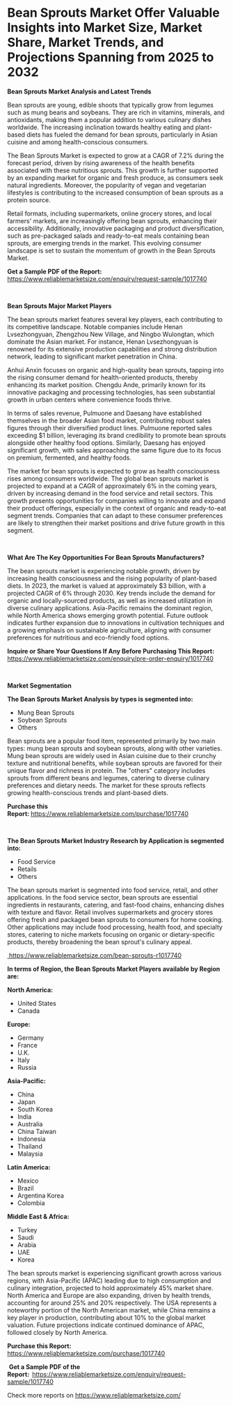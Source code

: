 <p><h1>Bean Sprouts Market Offer Valuable Insights into Market Size, Market Share, Market Trends, and Projections Spanning from 2025 to 2032</h1></p><p><strong>Bean Sprouts Market Analysis and Latest Trends</strong></p>
<p><p>Bean sprouts are young, edible shoots that typically grow from legumes such as mung beans and soybeans. They are rich in vitamins, minerals, and antioxidants, making them a popular addition to various culinary dishes worldwide. The increasing inclination towards healthy eating and plant-based diets has fueled the demand for bean sprouts, particularly in Asian cuisine and among health-conscious consumers.</p><p>The Bean Sprouts Market is expected to grow at a CAGR of 7.2% during the forecast period, driven by rising awareness of the health benefits associated with these nutritious sprouts. This growth is further supported by an expanding market for organic and fresh produce, as consumers seek natural ingredients. Moreover, the popularity of vegan and vegetarian lifestyles is contributing to the increased consumption of bean sprouts as a protein source. </p><p>Retail formats, including supermarkets, online grocery stores, and local farmers' markets, are increasingly offering bean sprouts, enhancing their accessibility. Additionally, innovative packaging and product diversification, such as pre-packaged salads and ready-to-eat meals containing bean sprouts, are emerging trends in the market. This evolving consumer landscape is set to sustain the momentum of growth in the Bean Sprouts Market.</p></p>
<p><strong>Get a Sample PDF of the Report:&nbsp;</strong> <a href="https://www.reliablemarketsize.com/enquiry/request-sample/1017740?utm_campaign=1197&utm_medium=2&utm_source=Github&utm_content=ia&utm_term=15022025&utm_id=bean-sprouts">https://www.reliablemarketsize.com/enquiry/request-sample/1017740</a></p>
<p>&nbsp;</p>
<p><strong>Bean Sprouts Major Market Players</strong></p>
<p><p>The bean sprouts market features several key players, each contributing to its competitive landscape. Notable companies include Henan Lvsezhongyuan, Zhengzhou New Village, and Ningbo Wulongtan, which dominate the Asian market. For instance, Henan Lvsezhongyuan is renowned for its extensive production capabilities and strong distribution network, leading to significant market penetration in China.</p><p>Anhui Anxin focuses on organic and high-quality bean sprouts, tapping into the rising consumer demand for health-oriented products, thereby enhancing its market position. Chengdu Ande, primarily known for its innovative packaging and processing technologies, has seen substantial growth in urban centers where convenience foods thrive.</p><p>In terms of sales revenue, Pulmuone and Daesang have established themselves in the broader Asian food market, contributing robust sales figures through their diversified product lines. Pulmuone reported sales exceeding $1 billion, leveraging its brand credibility to promote bean sprouts alongside other healthy food options. Similarly, Daesang has enjoyed significant growth, with sales approaching the same figure due to its focus on premium, fermented, and healthy foods.</p><p>The market for bean sprouts is expected to grow as health consciousness rises among consumers worldwide. The global bean sprouts market is projected to expand at a CAGR of approximately 6% in the coming years, driven by increasing demand in the food service and retail sectors. This growth presents opportunities for companies willing to innovate and expand their product offerings, especially in the context of organic and ready-to-eat segment trends. Companies that can adapt to these consumer preferences are likely to strengthen their market positions and drive future growth in this segment.</p></p>
<p>&nbsp;</p>
<p><strong>What Are The Key Opportunities For Bean Sprouts Manufacturers?</strong></p>
<p><p>The bean sprouts market is experiencing notable growth, driven by increasing health consciousness and the rising popularity of plant-based diets. In 2023, the market is valued at approximately $3 billion, with a projected CAGR of 6% through 2030. Key trends include the demand for organic and locally-sourced products, as well as increased utilization in diverse culinary applications. Asia-Pacific remains the dominant region, while North America shows emerging growth potential. Future outlook indicates further expansion due to innovations in cultivation techniques and a growing emphasis on sustainable agriculture, aligning with consumer preferences for nutritious and eco-friendly food options.</p></p>
<p><strong>Inquire or Share Your Questions If Any Before Purchasing This Report:</strong> <a href="https://www.reliablemarketsize.com/enquiry/pre-order-enquiry/1017740?utm_campaign=1197&utm_medium=2&utm_source=Github&utm_content=ia&utm_term=15022025&utm_id=bean-sprouts">https://www.reliablemarketsize.com/enquiry/pre-order-enquiry/1017740</a></p>
<p>&nbsp;</p>
<p><strong>Market Segmentation</strong></p>
<p><strong>The Bean Sprouts Market Analysis by types is segmented into:</strong></p>
<p><ul><li>Mung Bean Sprouts</li><li>Soybean Sprouts</li><li>Others</li></ul></p>
<p><p>Bean sprouts are a popular food item, represented primarily by two main types: mung bean sprouts and soybean sprouts, along with other varieties. Mung bean sprouts are widely used in Asian cuisine due to their crunchy texture and nutritional benefits, while soybean sprouts are favored for their unique flavor and richness in protein. The "others" category includes sprouts from different beans and legumes, catering to diverse culinary preferences and dietary needs. The market for these sprouts reflects growing health-conscious trends and plant-based diets.</p></p>
<p><strong>Purchase this Report:&nbsp;</strong><a href="https://www.reliablemarketsize.com/purchase/1017740?utm_campaign=1197&utm_medium=2&utm_source=Github&utm_content=ia&utm_term=15022025&utm_id=bean-sprouts">https://www.reliablemarketsize.com/purchase/1017740</a></p>
<p>&nbsp;</p>
<p><strong>The Bean Sprouts Market Industry Research by Application is segmented into:</strong></p>
<p><ul><li>Food Service</li><li>Retails</li><li>Others</li></ul></p>
<p><p>The bean sprouts market is segmented into food service, retail, and other applications. In the food service sector, bean sprouts are essential ingredients in restaurants, catering, and fast-food chains, enhancing dishes with texture and flavor. Retail involves supermarkets and grocery stores offering fresh and packaged bean sprouts to consumers for home cooking. Other applications may include food processing, health food, and specialty stores, catering to niche markets focusing on organic or dietary-specific products, thereby broadening the bean sprout's culinary appeal.</p></p>
<p><a href="https://www.reliablemarketsize.com/bean-sprouts-r1017740?utm_campaign=1197&utm_medium=2&utm_source=Github&utm_content=ia&utm_term=15022025&utm_id=bean-sprouts">&nbsp;https://www.reliablemarketsize.com/bean-sprouts-r1017740</a></p>
<p><strong>In terms of Region, the Bean Sprouts Market Players available by Region are:</strong></p>
<p>
    <p> <strong> North America: </strong>
        <ul>
            <li>United States</li>
            <li>Canada</li>
        </ul>
        </p> 
    <p> <strong> Europe: </strong>
        <ul>
            <li>Germany</li>
            <li>France</li>
            <li>U.K.</li>
            <li>Italy</li>
            <li>Russia</li>
        </ul>
        </p> 
    <p> <strong> Asia-Pacific: </strong>
        <ul>
            <li>China</li>
            <li>Japan</li>
            <li>South Korea</li>
            <li>India</li>
            <li>Australia</li>
            <li>China Taiwan</li>
            <li>Indonesia</li>
            <li>Thailand</li>
            <li>Malaysia</li>
        </ul>
        </p> 
    <p> <strong> Latin America: </strong>
        <ul>
            <li>Mexico</li>
            <li>Brazil</li>
            <li>Argentina Korea</li>
            <li>Colombia</li>
        </ul>
        </p> 
    <p> <strong> Middle East & Africa: </strong>
        <ul>
            <li>Turkey</li>
            <li>Saudi</li>
            <li>Arabia</li>
            <li>UAE</li>
            <li>Korea</li>
        </ul>
    </p>
    </p>
<p><p>The bean sprouts market is experiencing significant growth across various regions, with Asia-Pacific (APAC) leading due to high consumption and culinary integration, projected to hold approximately 45% market share. North America and Europe are also expanding, driven by health trends, accounting for around 25% and 20% respectively. The USA represents a noteworthy portion of the North American market, while China remains a key player in production, contributing about 10% to the global market valuation. Future projections indicate continued dominance of APAC, followed closely by North America.</p></p>
<p><strong>Purchase this Report: </strong><a href="https://www.reliablemarketsize.com/purchase/1017740?utm_campaign=1197&utm_medium=2&utm_source=Github&utm_content=ia&utm_term=15022025&utm_id=bean-sprouts">https://www.reliablemarketsize.com/purchase/1017740</a></p>
<p>&nbsp;<strong>Get a Sample PDF of the Report:&nbsp;&nbsp;</strong><a href="https://www.reliablemarketsize.com/enquiry/request-sample/1017740?utm_campaign=1197&utm_medium=2&utm_source=Github&utm_content=ia&utm_term=15022025&utm_id=bean-sprouts">https://www.reliablemarketsize.com/enquiry/request-sample/1017740</a></p>
<p><strong></strong></p>
<p>Check more reports on <a href="https://www.reliablemarketsize.com/?utm_campaign=1197&utm_medium=2&utm_source=Github&utm_content=ia&utm_term=15022025&utm_id=bean-sprouts">https://www.reliablemarketsize.com/</a></p>